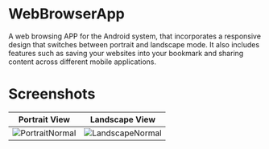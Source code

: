 # WebBrowserApp
A web browsing APP for the Android system, that incorporates a responsive design that switches between portrait and landscape mode. It also includes features such as saving your websites into your bookmark and sharing content across different mobile applications.
# Screenshots
| Portrait View  | Landscape View |
| ------------- | ------------- |
| ![PortraitNormal](https://user-images.githubusercontent.com/60633000/143543168-a5bdfaa5-b7c3-483e-9363-8d80a4c441a9.png) | ![LandscapeNormal](https://user-images.githubusercontent.com/60633000/143543217-6086a7b0-de7a-4792-aa22-f92bac61c60b.png) |
